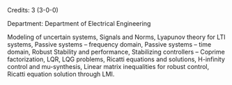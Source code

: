 Credits: 3 (3-0-0)

Department: Department of Electrical Engineering

Modeling of uncertain systems, Signals and Norms, Lyapunov theory for LTI systems, Passive systems – frequency domain, Passive systems – time domain, Robust Stability and performance, Stabilizing controllers – Coprime factorization, LQR, LQG problems, Ricatti equations and solutions, H-infinity control and mu-synthesis, Linear matrix inequalities for robust control, Ricatti equation solution through LMI.